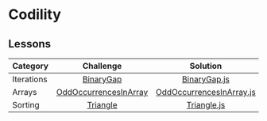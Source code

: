 # Codility

## Lessons

| Category   |        Challenge        |          Solution          |
| ---------- | :---------------------: | :------------------------: |
| Iterations |       [BinaryGap]       |       [BinaryGap.js]       |
| Arrays     | [OddOccurrencesInArray] | [OddOccurrencesInArray.js] |
| Sorting    |       [Triangle]        |       [Triangle.js]        |

[binarygap]: https://app.codility.com/programmers/lessons/1-iterations/binary_gap/
[binarygap.js]: ./Iterations/BinaryGap.js
[oddoccurrencesinarray]: https://app.codility.com/programmers/lessons/2-arrays/odd_occurrences_in_array/
[oddoccurrencesinarray.js]: ./Arrays/OddOccurrencesInArray.js
[triangle]: https://app.codility.com/programmers/lessons/6-sorting/triangle/
[triangle.js]: ./Sorting/Triangle.js
